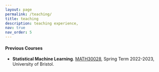 ```yaml
---
layout: page
permalink: /teaching/
title: teaching
description: teaching experience, 
nav: true
nav_order: 5
---
```


#### Previous Courses 
- **Statistical Machine Learning**. [MATH30028](https://www.bristol.ac.uk/unit-programme-catalogue/UnitDetails.jsa?ayrCode=25%2F26&unitCode=MATH30028), Spring Term 2022-2023, University of Bristol.
